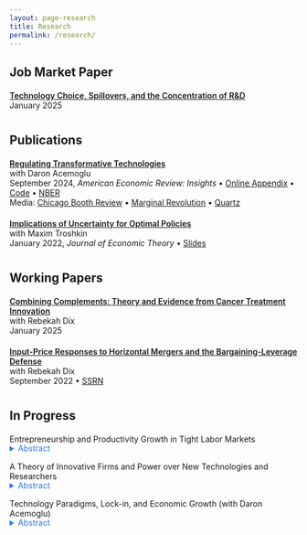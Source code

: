 ```yaml
---
layout: page-research
title: Research
permalink: /research/
---
```


## Job Market Paper

<p style = "margin-top:20px"></p>


<a style = "font-weight:625" href="/files/research/tech-choice-live.pdf">Technology Choice, Spillovers, and the Concentration of R&D</a><br>
January 2025


<p style = "margin-top:40px"></p>

## Publications

<p style = "margin-top:20px"></p>


<a style = "font-weight:625" href="/files/research/tech-reg-live.pdf">Regulating Transformative Technologies</a><br>
with Daron Acemoglu<br>
September 2024, *American Economic Review: Insights* • <a href="/files/research/tech-reg_online-appendix-live.pdf">Online Appendix</a> • <a href="https://www.openicpsr.org/openicpsr/project/196262/version/V1/view" target="_blank">Code</a> • <a href="https://www.nber.org/papers/w31461?utm_campaign=ntwh&utm_medium=email&utm_source=ntwg27" target="_blank">NBER</a><br>
Media: <a style = "margin-bottom: 15px" href="https://www.chicagobooth.edu/review/ai-is-going-disrupt-labor-market-it-doesnt-have-destroy-it" target="_blank">Chicago Booth Review</a> • <a href="https://marginalrevolution.com/marginalrevolution/2023/07/regulating-transformative-technologies.html" target="_blank">Marginal Revolution</a> • <a href="https://qz.com/the-economic-case-for-slowing-down-ai-1850627827" target="_blank">Quartz</a>
<p style = "margin-bottom: 20px"></p>

<!-- <details style="margin-top: -15px">
	<summary style="color: #2a7ae2">Abstract</summary>

	Transformative technologies like generative AI promise to accelerate productivity growth across many sectors, but they also present new risks from potential misuse. We develop a multi-sector technology adoption model to study the optimal regulation of transformative technologies when society can learn about these risks over time. Socially optimal adoption is gradual and typically convex. If social damages are large and proportional to the new technology's productivity, a higher growth rate paradoxically leads to slower optimal adoption. Equilibrium adoption is inefficient when firms do not internalize all social damages, and sector-independent regulation is helpful but generally not sufficient to restore optimality.
	
</details> -->




<a style = "font-weight:625" href="/files/research/AwL-live.pdf">Implications of Uncertainty for Optimal Policies</a><br>
with Maxim Troshkin<br>
January 2022, *Journal of Economic Theory* • <a href="/files/research/AwL-7-slides.pdf">Slides</a>

<!-- <details style="margin-bottom: 15px; margin-top: -15px">
	<summary style="color: #2a7ae2">Abstract</summary>

	We study the implications of ambiguity for optimal ﬁscal policy in macro public ﬁnance environments with heterogeneous agents and private idiosyncratic shocks. We describe conditions under which ambiguity implies that it is optimal to periodically reform policies. Periodic reforms lead to simpliﬁed optimal policies that are not fully contingent on future shocks; at times they also lose dependence on the full history of past shocks. These simpliﬁed policies can be characterized without complete backward induction when the time horizon is ﬁnite. However, linear policies can be far from optimal. We also show that equilibria in decentralized versions of these economies are not generally efﬁcient, implying a meaningful role for government provision of insurance, unlike in conventional environments with a narrower view of uncertainty.

</details> -->


<p style = "margin-top:40px"></p>

## Working Papers

<p style = "margin-top:20px"></p>


<a style = "font-weight:625" href="https://rebekahanne.github.io/files/dix_lensman_cancer.pdf">Combining Complements: Theory and Evidence from Cancer Treatment Innovation</a><br>
with Rebekah Dix<br>
January 2025
<p style = "margin-bottom: 20px"></p>


<a style = "font-weight:625" href="/files/research/ipp-live.pdf">Input-Price Responses to Horizontal Mergers and the Bargaining-Leverage Defense</a><br>
with Rebekah Dix<br>
September 2022 • <a href="https://papers.ssrn.com/sol3/papers.cfm?abstract_id=4074160" target="_blank">SSRN</a>

<!-- <details style="margin-bottom: 15px; margin-top: -15px">
	<summary style="color: #2a7ae2">Abstract</summary>

	We study the implications of endogenous input prices for horizontal merger policy when input prices are set before goods prices. Generalizing the ﬁrst-order approach of Farrell and Shapiro (2010) and Jaffe and Weyl (2013), we derive a measure of unilateral incentives to adjust input prices after a downstream merger, Input Pricing Pressure. We use this measure to show that mergers often incentivize higher input prices, and that these incentives hinge on changes in downstream pass-through rates and marginal cost efﬁciencies generated by the merger. By implication, consumer surplus-maximizing antitrust policy may be too lax when input prices are assumed ﬁxed, and it should be biased against claims that input prices will fall after a downstream merger. In an empirical application to local retail beer markets, endogenizing input prices substantially raises the consumer harm from mergers of retailers.
	
</details> -->


<p style = "margin-top:40px"></p>

## In Progress

<p style = "margin-top:20px"></p>


<p><b-custom>Entrepreneurship and Productivity Growth in Tight Labor Markets</b-custom></p>

<details style="margin-bottom: 15px; margin-top: -15px">
	<summary style="color: #2a7ae2">Abstract</summary>

	Motivated by recent evidence linking local labor market tightness to business creation, I study conditions under which a positive aggregate demand shock can raise productivity growth by incentivizing high-tech entrepreneurship. I develop a search model of the labor market in which workers face an occupational choice between employment and entrepreneurship. Successful entrepreneurs create firms by adopting technologies from a productivity frontier, while unsuccessful ones become unemployed. An aggregate demand shock that raises labor demand has an ambiguous effect on entrepreneurship: A tighter labor market lowers the cost of failure by shortening unemployment spells, but it also directly raises the opportunity cost of entrepreneurship. The former channel dominates when successful entrepreneurs primarily come from employment, providing a mechanism by which an increase in aggregate demand can increase productivity. This mechanism suggests a novel role for accommodative monetary policy to stimulate productivity growth, and I consider methods to estimate its magnitude in the data.
	
</details>

<p><b-custom>A Theory of Innovative Firms and Power over New Technologies and Researchers</b-custom></p>

<details style="margin-bottom: 15px; margin-top: -15px">
	<summary style="color: #2a7ae2">Abstract</summary>

	I construct a theory to explain the emergence of large, innovative firms as a means to internalize spillovers in the innovation process, and I show how these firms exert power over the direction of innovation and the labor market for researchers. Researchers must choose one of several technologies to study, and their innovations generate knowledge spillovers to others working on the same technology. A manager can internalize these spillovers by coordinating researchers’ innovation decisions, raising economic growth given a fixed set of technologies. But with limits to firm size from convex monitoring costs, this innovative firm can instead slow growth and reduce welfare when new technologies arrive over time: If innovation is combinatorial, so that the owners of past innovations for a technology benefit from subsequent ones, the firm has an incentive to pursue an old technology even as outside researchers exploit a more productive new one. Limits to firm size imply that spillovers are only partially internalized, so the equilibrium direction of innovation is generally inefficient. These spillovers allow the firm to distort the innovation decisions of outside researchers, and I explore how the firm can exploit its size in the labor market for researchers to affect the direction of innovation.
	
</details>

<p><b-custom>Technology Paradigms, Lock-in, and Economic Growth</b-custom> (with Daron Acemoglu)</p>

<details style="margin-bottom: 15px; margin-top: -15px">
	<summary style="color: #2a7ae2">Abstract</summary>

	We develop a theory of economic growth in which innovation alternates between dominant technological paradigms and the emerging paradigms that might replace them. Innovation within a paradigm is subject to decreasing returns as “ideas get harder to find,” but innovations for an emerging paradigm only generate profits after it becomes dominant. Our analysis reveals how this trade-off can generate technological lock-in or growth cycles. Long-run growth requires the development of both dominant and emerging paradigms, and we show how creative destruction within and across paradigms distorts this process. We explore methods to identify technological paradigms in the patent data, facilitating empirical analysis of productivity dynamics as industries proceed along paradigms and transition between them. We assess the extent to which declining research productivity can be attributed to the maturation of dominant paradigms, suggesting scope for a growth resurgence as innovators explore alternatives.
	
</details>

